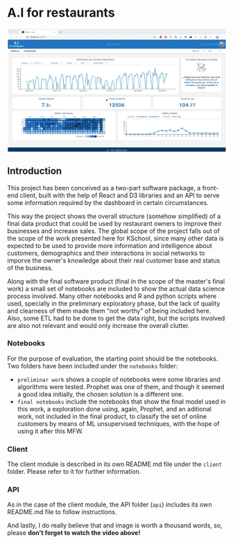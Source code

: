 # A.I for restaurants

[![Watch the video](docs/Client_snapshot.png)](https://youtu.be/tHlimifU0d0)

## Introduction

This project has been conceived as a two-part software package, a front-end client, built with the help of React and D3 libraries and an API to serve some information required by the dashboard in certain circumstances.

This way the project shows the overall structure (somehow simplified) of a final data product that could be used by restaurant owners to improve their businesses and increase sales. The global scope of the project falls out of the scope of the work presented here for KSchool, since many other data is expected to be used to provide more information and intelligence about customers, demographics and their interactions in social networks to imporve the owner's knowledge about their real customer base and status of the business.

Along with the final software product (final in the scope of the master's final work) a small set of notebooks are included to show the actual data science process involved. Many other notebooks and R and python scripts where used, specially in the preliminary exploratory phase, but the lack of quality and clearness of them made them "not worthy" of being included here. Also, some ETL had to be done to get the data right, but the scripts involved are also not relevant and would only increase the overall clutter.


### Notebooks
For the purpose of evaluation, the starting point should be the notebooks. Two folders have been included under the `notebooks` folder:

* `preliminar work` shows a couple of notebooks were some libraries and algorithms were tested. Prophet was one of them, and though it seemed a good idea initially, the chosen solution is a different one.
* `final notebooks` include the notebooks that show the final model used in this work, a exploration done using, again, Prophet, and an aditional work, not included in the final product, to classify the set of online customers by means of ML unsupervised techniques, with the hope of using it after this MFW.

### Client
The client module is described in its own README.md file under the `client` folder. Please refer to it for further information.

### API 
As in the case of the client module, the API folder (`api`) includes its own README.md file to follow instructions.

And lastly, I do really believe that and image is worth a thousand words, so, please **don't forget to watch the video above!**
